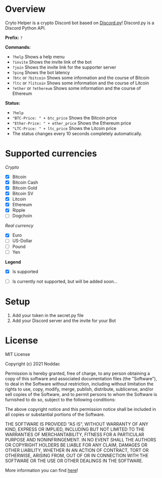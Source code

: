 # Overview
Cryto Helper is a crypto Discord bot based on [Discord.py](https://discordpy.readthedocs.io/en/stable/)! Discord.py is a Discord Python API.


**Prefix:** `?`



**Commands:**
- `?help` Shows a help menu
- `?invite` Shows the invite link of the bot
- `?join` Shows the invite link for the supporter server
- `?ping` Shows the bot latency
- `?btc` or `?bitcoin` Shows some information and the course of Bitcoin
- `?ltc` or `?litcoin` Shows some information and the course of Litcoin
- `?ether` or `?ethereum` Shows some information and the course of Ethereum


**Status:**
- `?help` 
- `"BTC-Price: " + btc_price` Shows the Bitcoin price
- `"Ether-Price: " + ether_price` Shows the Ethereum price
- `"LTC-Price: " + ltc_price` Shows the Litcoin price
- The status changes every 10 seconds completely automatically.


# Supported currencies
*Crypto*
- [x] Bitcoin
- [x] Bitcoin Cash
- [x] Bitcoin Gold
- [x] Bitcoin SV
- [x] Litcoin
- [x] Ethereum
- [x] Ripple
- [ ] Dogchoin

*Real currency*
- [x] Euro
- [ ] US-Dollar
- [ ] Pound
- [ ] Yen

**Legend**
- [x] Is supported
- [ ] Is currently not supported, but will be added soon... 


# Setup
1. Add your token in the secret.py file
2. Add your Discord server and the invite for your Bot

# License
MIT License

Copyright (c) 2021 Noddac

Permission is hereby granted, free of charge, to any person obtaining a copy
of this software and associated documentation files (the "Software"), to deal
in the Software without restriction, including without limitation the rights
to use, copy, modify, merge, publish, distribute, sublicense, and/or sell
copies of the Software, and to permit persons to whom the Software is
furnished to do so, subject to the following conditions:

The above copyright notice and this permission notice shall be included in all
copies or substantial portions of the Software.

THE SOFTWARE IS PROVIDED "AS IS", WITHOUT WARRANTY OF ANY KIND, EXPRESS OR
IMPLIED, INCLUDING BUT NOT LIMITED TO THE WARRANTIES OF MERCHANTABILITY,
FITNESS FOR A PARTICULAR PURPOSE AND NONINFRINGEMENT. IN NO EVENT SHALL THE
AUTHORS OR COPYRIGHT HOLDERS BE LIABLE FOR ANY CLAIM, DAMAGES OR OTHER
LIABILITY, WHETHER IN AN ACTION OF CONTRACT, TORT OR OTHERWISE, ARISING FROM,
OUT OF OR IN CONNECTION WITH THE SOFTWARE OR THE USE OR OTHER DEALINGS IN THE
SOFTWARE.

More information you can find [here](https://choosealicense.com/licenses/mit)!





